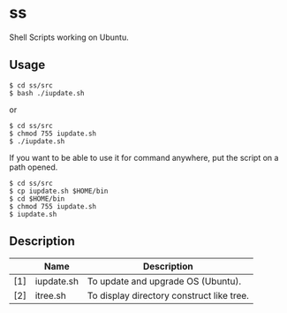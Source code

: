 # ss
Shell Scripts working on Ubuntu.


## Usage

```
$ cd ss/src
$ bash ./iupdate.sh
```

or

```
$ cd ss/src
$ chmod 755 iupdate.sh
$ ./iupdate.sh
```

If you want to be able to use it for command anywhere, put the script on a path opened.

```
$ cd ss/src
$ cp iupdate.sh $HOME/bin
$ cd $HOME/bin
$ chmod 755 iupdate.sh
$ iupdate.sh
```


## Description

||Name|Description|
|----|----|----|
|[1]|iupdate.sh|To update and upgrade OS (Ubuntu).|
|[2]|itree.sh|To display directory construct like tree.|
